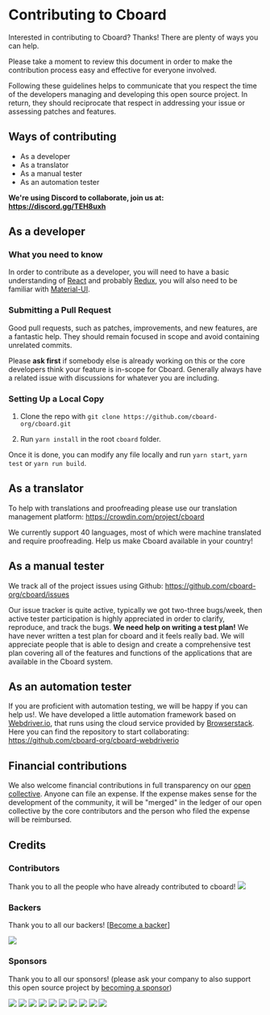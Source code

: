 # Contributing to Cboard

Interested in contributing to Cboard? Thanks! There are plenty of ways you can help.

Please take a moment to review this document in order to make the contribution process easy and effective for everyone involved.

Following these guidelines helps to communicate that you respect the time of the developers managing and developing this open source project. In return, they should reciprocate that respect in addressing your issue or assessing patches and features.

## Ways of contributing 

- As a developer 
- As a translator 
- As a manual tester
- As an automation tester 

**We're using Discord to collaborate, join us at: https://discord.gg/TEH8uxh**

## As a developer

### What you need to know

In order to contribute as a developer, you will need to have a basic understanding of [React](https://facebook.github.io/react/docs/hello-world.html) and probably [Redux](https://egghead.io/courses/getting-started-with-redux), you will also need to be familiar with [Material-UI](https://material-ui.com/).

### Submitting a Pull Request

Good pull requests, such as patches, improvements, and new features, are a fantastic help. They should remain focused in scope and avoid containing unrelated commits.

Please **ask first** if somebody else is already working on this or the core developers think your feature is in-scope for Cboard. Generally always have a related issue with discussions for whatever you are including.

### Setting Up a Local Copy

1. Clone the repo with `git clone https://github.com/cboard-org/cboard.git`

2. Run `yarn install` in the root `cboard` folder.

Once it is done, you can modify any file locally and run `yarn start`, `yarn test` or `yarn run build`.

## As a translator

To help with translations and proofreading please use our translation management platform: https://crowdin.com/project/cboard

We currently support 40 languages, most of which were machine translated and require proofreading.
Help us make Cboard available in your country!

## As a manual tester

We track all of the project issues using Github:
https://github.com/cboard-org/cboard/issues
 
Our issue tracker is quite active, typically we got two-three bugs/week, then active tester participation is highly appreciated in order to clarify, reproduce, and track the bugs.
**We need help on writing a test plan!**
We have never written a test plan for cboard and it feels really bad. We will appreciate people that is able to design and create a comprehensive test plan covering all of the features and functions of the applications that are available in the Cboard system. 

## As an automation tester 
If you are proficient with automation testing, we will be happy if you can help us!. 
We have developed a little automation framework based on [Webdriver.io](https://webdriver.io/), that runs using the cloud service provided by [Browserstack](https://www.browserstack.com/). Here you can find the repository to start collaborating: 
https://github.com/cboard-org/cboard-webdriverio

## Financial contributions

We also welcome financial contributions in full transparency on our [open collective](https://opencollective.com/cboard).
Anyone can file an expense. If the expense makes sense for the development of the community, it will be "merged" in the ledger of our open collective by the core contributors and the person who filed the expense will be reimbursed.


## Credits


### Contributors

Thank you to all the people who have already contributed to cboard!
<a href="graphs/contributors"><img src="https://opencollective.com/cboard/contributors.svg?width=890" /></a>


### Backers

Thank you to all our backers! [[Become a backer](https://opencollective.com/cboard#backer)]

<a href="https://opencollective.com/cboard#backers" target="_blank"><img src="https://opencollective.com/cboard/backers.svg?width=890"></a>


### Sponsors

Thank you to all our sponsors! (please ask your company to also support this open source project by [becoming a sponsor](https://opencollective.com/cboard#sponsor))

<a href="https://opencollective.com/cboard/sponsor/0/website" target="_blank"><img src="https://opencollective.com/cboard/sponsor/0/avatar.svg"></a>
<a href="https://opencollective.com/cboard/sponsor/1/website" target="_blank"><img src="https://opencollective.com/cboard/sponsor/1/avatar.svg"></a>
<a href="https://opencollective.com/cboard/sponsor/2/website" target="_blank"><img src="https://opencollective.com/cboard/sponsor/2/avatar.svg"></a>
<a href="https://opencollective.com/cboard/sponsor/3/website" target="_blank"><img src="https://opencollective.com/cboard/sponsor/3/avatar.svg"></a>
<a href="https://opencollective.com/cboard/sponsor/4/website" target="_blank"><img src="https://opencollective.com/cboard/sponsor/4/avatar.svg"></a>
<a href="https://opencollective.com/cboard/sponsor/5/website" target="_blank"><img src="https://opencollective.com/cboard/sponsor/5/avatar.svg"></a>
<a href="https://opencollective.com/cboard/sponsor/6/website" target="_blank"><img src="https://opencollective.com/cboard/sponsor/6/avatar.svg"></a>
<a href="https://opencollective.com/cboard/sponsor/7/website" target="_blank"><img src="https://opencollective.com/cboard/sponsor/7/avatar.svg"></a>
<a href="https://opencollective.com/cboard/sponsor/8/website" target="_blank"><img src="https://opencollective.com/cboard/sponsor/8/avatar.svg"></a>
<a href="https://opencollective.com/cboard/sponsor/9/website" target="_blank"><img src="https://opencollective.com/cboard/sponsor/9/avatar.svg"></a>
